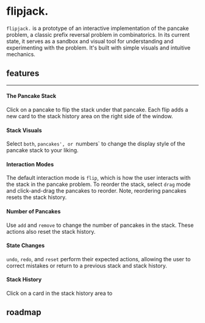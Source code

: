 # flipjack.

`flipjack.` is a prototype of an interactive implementation of the pancake problem, a classic prefix reversal problem in combinatorics. In its current state, it serves as a sandbox and visual tool for understanding and experimenting with the problem. It's built with simple visuals and intuitive mechanics.

## features

---

#### The Pancake Stack

Click on a pancake to flip the stack under that pancake. Each flip adds a new card to the stack history area on the right side of the window.

#### Stack Visuals

Select `both`, `pancakes', or `numbers` to change the display style of the pancake stack to your liking.

#### Interaction Modes

The default interaction mode is `flip`, which is how the user interacts with the stack in the pancake problem. To reorder the stack, select `drag` mode and click-and-drag the pancakes to reorder. Note, reordering pancakes resets the stack history.

#### Number of Pancakes

Use `add` and `remove` to change the number of pancakes in the stack. These actions also reset the stack history.

#### State Changes

`undo`, `redo`, and `reset` perform their expected actions, allowing the user to correct mistakes or return to a previous stack and stack history.

#### Stack History

Click on a card in the stack history area to

## roadmap
